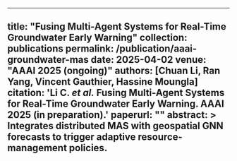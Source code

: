 <!-- 2025-04-02-aaai-groundwater-mas.md -->
---
title: "Fusing Multi-Agent Systems for Real-Time Groundwater Early Warning"
collection: publications
permalink: /publication/aaai-groundwater-mas
date: 2025-04-02
venue: "AAAI 2025 (ongoing)"
authors: [Chuan Li, Ran Yang, Vincent Gauthier, Hassine Moungla]
citation: 'Li C. *et al.* Fusing Multi-Agent Systems for Real-Time Groundwater Early Warning. AAAI 2025 (in preparation).'
paperurl: ""
abstract: >
  Integrates distributed MAS with geospatial GNN forecasts to trigger adaptive resource-management policies.
---
